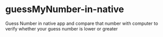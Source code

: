 # guessMyNumber-in-native

Guess Number in native app and compare that number with computer to verify whether your guess number is lower or greater

